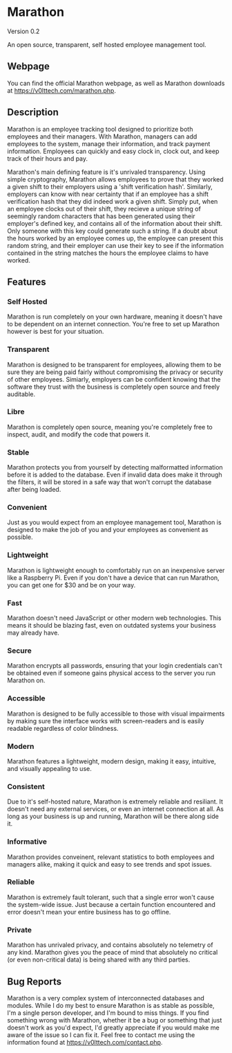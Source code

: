# Marathon

Version 0.2

An open source, transparent, self hosted employee management tool.


## Webpage

You can find the official Marathon webpage, as well as Marathon downloads at <https://v0lttech.com/marathon.php>.


## Description

Marathon is an employee tracking tool designed to prioritize both employees and their managers. With Marathon, managers can add employees to the system, manage their information, and track payment information. Employees can quickly and easy clock in, clock out, and keep track of their hours and pay.

Marathon's main defining feature is it's unrivaled transparency. Using simple cryptography, Marathon allows employees to prove that they worked a given shift to their employers using a 'shift verification hash'. Similarly, employers can know with near certainty that if an employee has a shift verification hash that they did indeed work a given shift. Simply put, when an employee clocks out of their shift, they recieve a unique string of seemingly random characters that has been generated using their employer's defined key, and contains all of the information about their shift. Only someone with this key could generate such a string. If a doubt about the hours worked by an employee comes up, the employee can present this random string, and their employer can use their key to see if the information contained in the string matches the hours the employee claims to have worked.


## Features

### Self Hosted

Marathon is run completely on your own hardware, meaning it doesn't have to be dependent on an internet connection. You're free to set up Marathon however is best for your situation.

### Transparent

Marathon is designed to be transparent for employees, allowing them to be sure they are being paid fairly without compromising the privacy or security of other employees. Simiarly, employers can be confident knowing that the software they trust with the business is completely open source and freely auditable.

### Libre

Marathon is completely open source, meaning you're completely free to inspect, audit, and modify the code that powers it.

### Stable

Marathon protects you from yourself by detecting malformatted information before it is added to the database. Even if invalid data does make it through the filters, it will be stored in a safe way that won't corrupt the database after being loaded.

### Convenient

Just as you would expect from an employee management tool, Marathon is designed to make the job of you and your employees as convenient as possible.

### Lightweight

Marathon is lightweight enough to comfortably run on an inexpensive server like a Raspberry Pi. Even if you don't have a device that can run Marathon, you can get one for $30 and be on your way.

### Fast

Marathon doesn't need JavaScript or other modern web technologies. This means it should be blazing fast, even on outdated systems your business may already have.

### Secure

Marathon encrypts all passwords, ensuring that your login credentials can't be obtained even if someone gains physical access to the server you run Marathon on.

### Accessible

Marathon is designed to be fully accessible to those with visual impairments by making sure the interface works with screen-readers and is easily readable regardless of color blindness.

### Modern

Marathon features a lightweight, modern design, making it easy, intuitive, and visually appealing to use.

### Consistent

Due to it's self-hosted nature, Marathon is extremely reliable and resiliant. It doesn't need any external services, or even an internet connection at all. As long as your business is up and running, Marathon will be there along side it.

### Informative

Marathon provides conveinent, relevant statistics to both employees and managers alike, making it quick and easy to see trends and spot issues.

### Reliable

Marathon is extremely fault tolerant, such that a single error won't cause the system-wide issue. Just because a certain function encountered and error doesn't mean your entire business has to go offline.

### Private

Marathon has unrivaled privacy, and contains absolutely no telemetry of any kind. Marathon gives you the peace of mind that absolutely no critical (or even non-critical data) is being shared with any third parties.

## Bug Reports

Marathon is a very complex system of interconnected databases and modules. While I do my best to ensure Marathon is as stable as possible, I'm a single person developer, and I'm bound to miss things. If you find something wrong with Marathon, whether it be a bug or something that just doesn't work as you'd expect, I'd greatly appreciate if you would make me aware of the issue so I can fix it. Feel free to contact me using the information found at <https://v0lttech.com/contact.php>.

